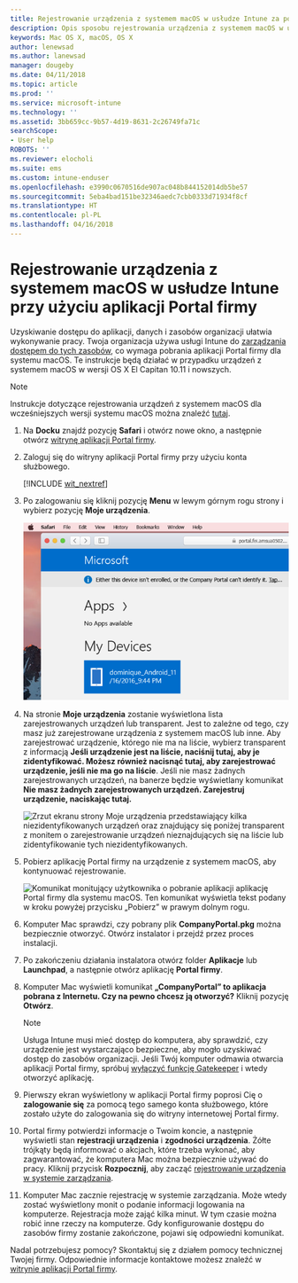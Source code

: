 ```yaml
---
title: Rejestrowanie urządzenia z systemem macOS w usłudze Intune za pomocą aplikacji Portal firmy | Microsoft Docs
description: Opis sposobu rejestrowania urządzenia z systemem macOS w usłudze Intune za pomocą aplikacji Portal firmy
keywords: Mac OS X, macOS, OS X
author: lenewsad
ms.author: lanewsad
manager: dougeby
ms.date: 04/11/2018
ms.topic: article
ms.prod: ''
ms.service: microsoft-intune
ms.technology: ''
ms.assetid: 3bb659cc-9b57-4d19-8631-2c26749fa71c
searchScope:
- User help
ROBOTS: ''
ms.reviewer: elocholi
ms.suite: ems
ms.custom: intune-enduser
ms.openlocfilehash: e3990c0670516de907ac048b844152014db5be57
ms.sourcegitcommit: 5eba4bad151be32346aedc7cbb0333d71934f8cf
ms.translationtype: HT
ms.contentlocale: pl-PL
ms.lasthandoff: 04/16/2018
---
```

# <a name="enroll-your-macos-device-in-intune-with-the-company-portal-app"></a>Rejestrowanie urządzenia z systemem macOS w usłudze Intune przy użyciu aplikacji Portal firmy

Uzyskiwanie dostępu do aplikacji, danych i zasobów organizacji ułatwia wykonywanie pracy. Twoja organizacja używa usługi Intune do [zarządzania dostępem do tych zasobów](what-happens-if-you-install-the-Company-Portal-app-and-enroll-your-device-in-intune-macos.md), co wymaga pobrania aplikacji Portal firmy dla systemu macOS. Te instrukcje będą działać w przypadku urządzeń z systemem macOS w wersji OS X El Capitan 10.11 i nowszych.

> [!NOTE]
> Instrukcje dotyczące rejestrowania urządzeń z systemem macOS dla wcześniejszych wersji systemu macOS można znaleźć [tutaj](enroll-your-device-in-intune-macos-legacy.md).

1. Na __Docku__ znajdź pozycję __Safari__ i otwórz nowe okno, a następnie otwórz [witrynę aplikacji Portal firmy](https://portal.manage.microsoft.com).

2. Zaloguj się do witryny aplikacji Portal firmy przy użyciu konta służbowego.

   [!INCLUDE [wit_nextref](includes/end-user-password-guidance.md)]


3. Po zalogowaniu się kliknij pozycję **Menu** w lewym górnym rogu strony i wybierz pozycję **Moje urządzenia**.

   ![Zrzut ekranu strony początkowej portalu sieci Web z informacją, że nie można jeszcze zainstalować żadnych aplikacji, oraz przyciskiem Moje urządzenia poniżej.](./media/macOS_enroll_001_landing_page.png)

4. Na stronie __Moje urządzenia__ zostanie wyświetlona lista zarejestrowanych urządzeń lub transparent. Jest to zależne od tego, czy masz już zarejestrowane urządzenia z systemem macOS lub inne. Aby zarejestrować urządzenie, którego nie ma na liście, wybierz transparent z informacją __Jeśli urządzenie jest na liście, naciśnij tutaj, aby je zidentyfikować. Możesz również nacisnąć tutaj, aby zarejestrować urządzenie, jeśli nie ma go na liście__. Jeśli nie masz żadnych zarejestrowanych urządzeń, na banerze będzie wyświetlany komunikat **Nie masz żadnych zarejestrowanych urządzeń. Zarejestruj urządzenie, naciskając tutaj.**

    ![Zrzut ekranu strony Moje urządzenia przedstawiający kilka niezidentyfikowanych urządzeń oraz znajdujący się poniżej transparent z monitem o zarejestrowanie urządzeń nieznajdujących się na liście lub zidentyfikowanie tych niezidentyfikowanych.](./media/macOS_enroll_002_tap_here_banner.png)

5. Pobierz aplikację Portal firmy na urządzenie z systemem macOS, aby kontynuować rejestrowanie.

    ![Komunikat monitujący użytkownika o pobranie aplikacji aplikację Portal firmy dla systemu macOS. Ten komunikat wyświetla tekst podany w kroku powyżej przycisku „Pobierz” w prawym dolnym rogu.](./media/macOS_enroll_IWP_CP_app_notice.png)

6. Komputer Mac sprawdzi, czy pobrany plik **CompanyPortal.pkg** można bezpiecznie otworzyć. Otwórz instalator i przejdź przez proces instalacji.

7. Po zakończeniu działania instalatora otwórz folder **Aplikacje** lub **Launchpad**, a następnie otwórz aplikację **Portal firmy**.

8. Komputer Mac wyświetli komunikat **„CompanyPortal” to aplikacja pobrana z Internetu. Czy na pewno chcesz ją otworzyć?** Kliknij pozycję **Otwórz**.

   > [!NOTE]
   > Usługa Intune musi mieć dostęp do komputera, aby sprawdzić, czy urządzenie jest wystarczająco bezpieczne, aby mogło uzyskiwać dostęp do zasobów organizacji. Jeśli Twój komputer odmawia otwarcia aplikacji Portal firmy, spróbuj [wyłączyć funkcję Gatekeeper](https://support.apple.com/HT202491) i wtedy otworzyć aplikację.

9. Pierwszy ekran wyświetlony w aplikacji Portal firmy poprosi Cię o **zalogowanie się** za pomocą tego samego konta służbowego, które zostało użyte do zalogowania się do witryny internetowej Portal firmy.

10. Portal firmy potwierdzi informacje o Twoim koncie, a następnie wyświetli stan **rejestracji urządzenia** i **zgodności urządzenia**. Żółte trójkąty będą informować o akcjach, które trzeba wykonać, aby zagwarantować, że komputera Mac można bezpiecznie używać do pracy. Kliknij przycisk **Rozpocznij**, aby zacząć [rejestrowanie urządzenia w systemie zarządzania](what-info-can-your-company-see-when-you-enroll-your-device-in-intune.md).

11. Komputer Mac zacznie rejestrację w systemie zarządzania. Może wtedy zostać wyświetlony monit o podanie informacji logowania na komputerze. Rejestracja może zająć kilka minut. W tym czasie można robić inne rzeczy na komputerze. Gdy konfigurowanie dostępu do zasobów firmy zostanie zakończone, pojawi się odpowiedni komunikat.

Nadal potrzebujesz pomocy? Skontaktuj się z działem pomocy technicznej Twojej firmy. Odpowiednie informacje kontaktowe możesz znaleźć w [witrynie aplikacji Portal firmy](https://portal.manage.microsoft.com#HelpDeskDialog).
